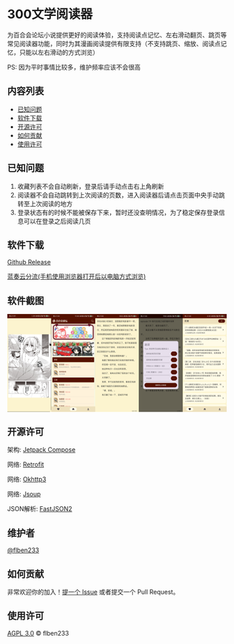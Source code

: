# 300文学阅读器

为百合会论坛小说提供更好的阅读体验，支持阅读点记忆、左右滑动翻页、跳页等常见阅读器功能，同时为其漫画阅读提供有限支持（不支持跳页、缩放、阅读点记忆，只能以左右滑动的方式浏览）

PS: 因为平时事情比较多，维护频率应该不会很高

## 内容列表

- [已知问题](#已知问题)
- [软件下载](#软件下载)
- [开源许可](#开源许可)
- [如何贡献](#如何贡献)
- [使用许可](#使用许可)

## 已知问题

1. 收藏列表不会自动刷新，登录后请手动点击右上角刷新
2. 阅读器不会自动跳转到上次阅读的页数，进入阅读器后请点击页面中央手动跳转至上次阅读的地方
3. 登录状态有的时候不能被保存下来，暂时还没查明情况，为了稳定保存登录信息可以在登录之后阅读几页

## 软件下载

[Github Release](https://github.com/flben233/YamiboReader/releases)

[蓝奏云分流(手机使用浏览器打开后以电脑方式浏览)](https://wwqx.lanzoul.com/imAg71l4snjc)

## 软件截图

<div style="display: flex">
  <img src="screenshots/1705249279177.jpg" width="20%"/>
  <img src="screenshots/1705249279198.jpg" width="20%"/>
  <img src="screenshots/1705249279219.jpg" width="20%"/>
  <img src="screenshots/1705249279240.jpg" width="20%"/>
  <img src="screenshots/1705249279266.jpg" width="20%"/>
</div>

## 开源许可

架构: [Jetpack Compose](https://developer.android.com/jetpack/compose)

网络: [Retrofit](https://github.com/square/retrofit)

网络: [Okhttp3](https://github.com/square/okhttp)

网络: [Jsoup](https://github.com/jhy/jsoup)

JSON解析: [FastJSON2](https://github.com/alibaba/fastjson2)

## 维护者

[@flben233](https://github.com/flben233)

## 如何贡献

非常欢迎你的加入！[提一个 Issue](https://github.com/flben233/YamiboReader/issues/new) 或者提交一个 Pull Request。

## 使用许可

[AGPL 3.0](LICENSE) © flben233

